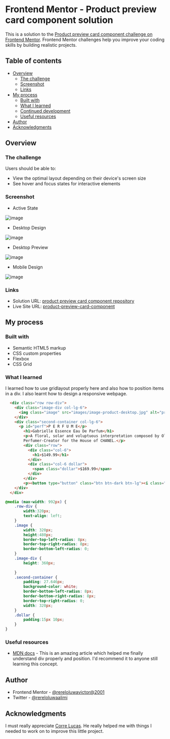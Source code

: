 # Frontend Mentor - Product preview card component solution

This is a solution to the [Product preview card component challenge on Frontend Mentor](https://www.frontendmentor.io/challenges/product-preview-card-component-GO7UmttRfa). Frontend Mentor challenges help you improve your coding skills by building realistic projects. 

## Table of contents

- [Overview](#overview)
  - [The challenge](#the-challenge)
  - [Screenshot](#screenshot)
  - [Links](#links)
- [My process](#my-process)
  - [Built with](#built-with)
  - [What I learned](#what-i-learned)
  - [Continued development](#continued-development)
  - [Useful resources](#useful-resources)
- [Author](#author)
- [Acknowledgments](#acknowledgments)


## Overview

### The challenge

Users should be able to:

- View the optimal layout depending on their device's screen size
- See hover and focus states for interactive elements

### Screenshot

- Active State

![image](https://github.com/rereloluwavictor2001/product-preview-card-component/blob/main/design/active-states.jpg)

- Desktop Design

![image](https://github.com/rereloluwavictor2001/product-preview-card-component/blob/main/design/desktop-design.jpg)

- Desktop Preview

![image](https://github.com/rereloluwavictor2001/product-preview-card-component/blob/main/design/desktop-preview.jpg)

- Mobile Design

![image](https://github.com/rereloluwavictor2001/product-preview-card-component/blob/main/design/mobile-design.jpg)


### Links

- Solution URL: [product preview card component repository](https://github.com/rereloluwavictor2001/product-preview-card-component)
- Live Site URL: [product-preview-card-component](https://rereloluwavictor2001.github.io/product-preview-card-component/)

## My process

### Built with

- Semantic HTML5 markup
- CSS custom properties
- Flexbox
- CSS Grid


### What I learned

I learned how to use gridlayout properly here and also how to position items in a div. I also learnt how to design a responsive webpage.

```html
  <div class="row row-div">
    <div class="image-div col-lg-6">
      <img class="image" src="images/image-product-desktop.jpg" alt="product's image">
    </div>
    <div class="second-container col-lg-6">
      <p id="perf">P E R F U M E</p>
        <h1>Gabrielle Essence Eau De Parfum</h1>
        <p>A floral, solar and voluptuous interpretation composed by Olivier Polge, 
        Perfumer-Creator for the House of CHANEL.</p>
        <div class="row">
          <div class="col-6">
            <h1>$149.99</h1>
          </div>
          <div class="col-6 dollar">
            <span class="dollar">$169.99</span>
          </div>
        </div>
        <p><button type="button" class="btn btn-dark btn-lg"><i class="fa-solid fa-cart-shopping"></i>  Add to Cart</button></p>
    </div>
  </div>
```
```css
@media (max-width: 992px) {
    .row-div {
        width:320px;
        text-align: left;
    }
    .image {
        width: 320px;
        height:480px;
        border-top-left-radius: 8px;
        border-top-right-radius: 8px;
        border-bottom-left-radius: 0;
    }
    .image-div {
        height: 360px;
        
    }
    .second-container {
        padding: 27.646px;
        background-color: white;
        border-bottom-left-radius: 8px;
        border-bottom-right-radius: 8px;
        border-top-right-radius: 0;
        width: 320px;
    }
    .dollar {
        padding:15px 10px;
    }
}
```

### Useful resources

- [MDN docs](https://developer.mozilla.org/en-US/docs/) - This is an amazing article which helped me finally understand div properly and position. I'd recommend it to anyone still learning this concept.


## Author

- Frontend Mentor - [@rereloluwavictor@2001](https://www.frontendmentor.io/profile/rereloluwavictor@2001)
- Twitter - [@rereloluwaalimi](https://www.twitter.com/rereloluwaalimi)


## Acknowledgments

I must really appreciate [Corre Lucas](https://github.com/correlucas). He really helped me with things I needed to work on to improve this little project.

